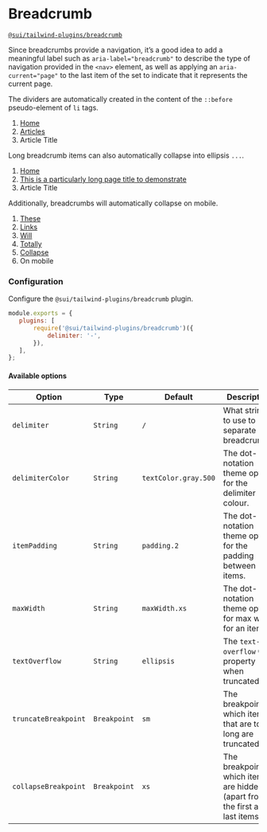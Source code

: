 # Breadcrumb
[`@sui/tailwind-plugins/breadcrumb`](https://github.com/sgroupdesign/sui-vue/blob/main/packages/tailwind-plugins/src/breadcrumb.js)

Since breadcrumbs provide a navigation, it’s a good idea to add a meaningful label such as `aria-label="breadcrumb"` to describe the type of navigation provided in the `<nav>` element, as well as applying an `aria-current="page"` to the last item of the set to indicate that it represents the current page.

The dividers are automatically created in the content of the `::before` pseudo-element of `li` tags.

<code-preview heading="Breadcrumbs">
    <nav aria-label="breadcrumb">
        <ol class="breadcrumb">
            <li class="breadcrumb-item"><a class="link" href="#">Home</a></li>
            <li class="breadcrumb-item"><a class="link" href="#">Articles</a></li>
            <li class="breadcrumb-item active" aria-current="page">Article Title</li>
        </ol>
    </nav>
</code-preview>

Long breadcrumb items can also automatically collapse into ellipsis `...`.

<code-preview heading="Collapse">
    <nav aria-label="breadcrumb">
        <ol class="breadcrumb">
            <li class="breadcrumb-item"><a class="link" href="#">Home</a></li>
            <li class="breadcrumb-item"><a class="link" href="#">This is a particularly long page title to demonstrate</a></li>
            <li class="breadcrumb-item active" aria-current="page">Article Title</li>
        </ol>
    </nav>
</code-preview>

Additionally, breadcrumbs will automatically collapse on mobile.

<code-preview heading="Responsiveness">
    <nav aria-label="breadcrumb">
        <ol class="breadcrumb">
            <li class="breadcrumb-item"><a class="link" href="#">These</a></li>
            <li class="breadcrumb-item"><a class="link" href="#">Links</a></li>
            <li class="breadcrumb-item"><a class="link" href="#">Will</a></li>
            <li class="breadcrumb-item"><a class="link" href="#">Totally</a></li>
            <li class="breadcrumb-item"><a class="link" href="#">Collapse</a></li>
            <li class="breadcrumb-item active" aria-current="page">On mobile</li>
        </ol>
    </nav>
</code-preview>

### Configuration
Configure the `@sui/tailwind-plugins/breadcrumb` plugin.

 ```js
module.exports = {
    plugins: [
        require('@sui/tailwind-plugins/breadcrumb')({
            delimiter: '-',
        }),
    ],
};
```

#### Available options

| Option | Type | Default | Description
| - | - | - | -
| `delimiter` | `String` | `/` | What string to use to separate breadcrumbs.
| `delimiterColor` | `String` | `textColor.gray.500` | The dot-notation theme option for the delimiter colour.
| `itemPadding` | `String` | `padding.2` | The dot-notation theme option for the padding between items.
| `maxWidth` | `String` | `maxWidth.xs` | The dot-notation theme option for max width for an item.
| `textOverflow` | `String` | `ellipsis` | The `text-overflow` CSS property when truncated.
| `truncateBreakpoint` | `Breakpoint` | `sm` | The breakpoint at which items that are too long are truncated.
| `collapseBreakpoint` | `Breakpoint` | `xs` | The breakpoint at which items are hidden (apart from the first and last items).


